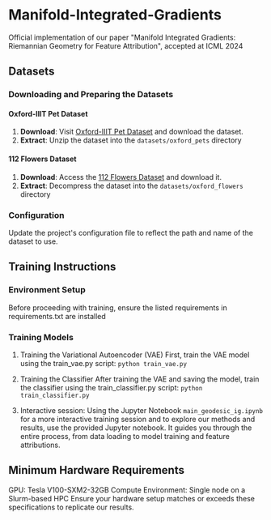 # Manifold-Integrated-Gradients
Official implementation of our paper "Manifold Integrated Gradients: Riemannian Geometry for Feature Attribution", accepted at ICML 2024



## Datasets

### Downloading and Preparing the Datasets

#### Oxford-IIIT Pet Dataset

1. **Download**: Visit [Oxford-IIIT Pet Dataset](https://www.robots.ox.ac.uk/~vgg/data/pets/) and download the dataset.
2. **Extract**: Unzip the dataset into the `datasets/oxford_pets` directory 

#### 112 Flowers Dataset

1. **Download**: Access the [112 Flowers Dataset](http://www.robots.ox.ac.uk/~vgg/data/flowers/102/) and download it.
2. **Extract**: Decompress the dataset into the `datasets/oxford_flowers` directory 

### Configuration

Update the project's configuration file to reflect the path and name of the dataset to use.

## Training Instructions
### Environment Setup
Before proceeding with training, ensure the listed requirements in requirements.txt are installed

### Training Models
1. Training the Variational Autoencoder (VAE)
First, train the VAE model using the train_vae.py script:
`python train_vae.py`


2. Training the Classifier
After training the VAE and saving the model, train the classifier using the train_classifier.py script:
`python train_classifier.py`

3. Interactive session: Using the Jupyter Notebook `main_geodesic_ig.ipynb` for a more interactive training session and to explore our methods and results, use the provided Jupyter notebook. It guides you through the entire process, from data loading to model training and feature attributions.

## Minimum Hardware Requirements
GPU: Tesla V100-SXM2-32GB
Compute Environment: Single node on a Slurm-based HPC
Ensure your hardware setup matches or exceeds these specifications to replicate our results.
